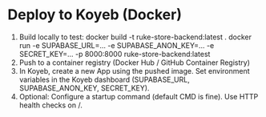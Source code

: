 # Deploy to Koyeb (Docker)
1. Build locally to test:
   docker build -t ruke-store-backend:latest .
   docker run -e SUPABASE_URL=... -e SUPABASE_ANON_KEY=... -e SECRET_KEY=... -p 8000:8000 ruke-store-backend:latest
2. Push to a container registry (Docker Hub / GitHub Container Registry)
3. In Koyeb, create a new App using the pushed image. Set environment variables in the Koyeb dashboard (SUPABASE_URL, SUPABASE_ANON_KEY, SECRET_KEY).
4. Optional: Configure a startup command (default CMD is fine). Use HTTP health checks on /.
